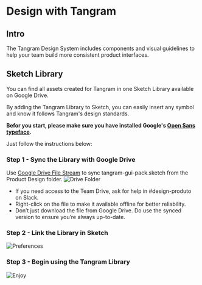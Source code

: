 # Design with Tangram
## Intro
The Tangram Design System includes components and visual guidelines to help your team build more consistent product interfaces.

## Sketch Library
You can find all assets created for Tangram in one Sketch Library available on Google Drive.

By adding the Tangram Library to Sketch, you can easily insert any symbol and know it follows Tangram's design standards.

**Befor you start, please make sure you have installed Google's [Open Sans typeface](https://fonts.google.com/specimen/Open+Sans).**

Just follow the instructions below:
### Step 1 - Sync the Library with Google Drive
Use [Google Drive File Stream](https://support.google.com/a/answer/7491144?hl=en) to sync tangram-gui-pack.sketch from the Product Design folder.
![Drive Folder](https://i.imgur.com/baMnp6n.jpg)

* If you need access to the Team Drive, ask for help in #design-produto on Slack.
* Right-click on the file to make it available offline for better reliability.
* Don’t just download the file from Google Drive. Do use the synced version to ensure you’re always up-to-date.

### Step 2 - Link the Library in Sketch
![Preferences](https://i.imgur.com/gk4OCDS.jpg)

### Step 3 - Begin using the Tangram Library
![Enjoy](https://i.imgur.com/HxjU4gy.jpg)
